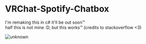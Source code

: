 # VRChat-Spotify-Chatbox
I'm remaking this in c# it'll be out soon:tm:<br />
half this is not mine :D, but this works:tm:
(credits to stackoverflow <3)

![unknown](https://user-images.githubusercontent.com/76185649/188352166-0e33b1fa-379f-49e6-a6a1-7439e13b503b.png)
